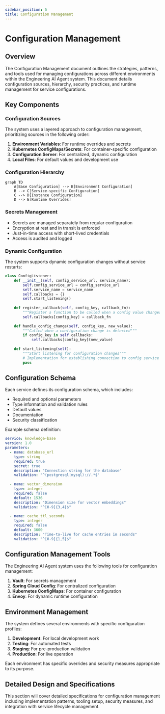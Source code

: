 ```yaml
---
sidebar_position: 5
title: Configuration Management
---
```


# Configuration Management

## Overview

The Configuration Management document outlines the strategies, patterns, and tools used for managing configurations across different environments within the Engineering AI Agent system. This document details configuration sources, hierarchy, security practices, and runtime management for service configurations.

## Key Components

### Configuration Sources

The system uses a layered approach to configuration management, prioritizing sources in the following order:

1. **Environment Variables**: For runtime overrides and secrets
2. **Kubernetes ConfigMaps/Secrets**: For container-specific configuration
3. **Configuration Server**: For centralized, dynamic configuration
4. **Local Files**: For default values and development use

### Configuration Hierarchy

```mermaid
graph TD
    A[Base Configuration] --> B[Environment Configuration]
    B --> C[Service-specific Configuration]
    C --> D[Instance Configuration]
    D --> E[Runtime Overrides]
```

### Secrets Management

- Secrets are managed separately from regular configuration
- Encryption at rest and in transit is enforced
- Just-in-time access with short-lived credentials
- Access is audited and logged

### Dynamic Configuration

The system supports dynamic configuration changes without service restarts:

```python
class ConfigListener:
    def __init__(self, config_service_url, service_name):
        self.config_service_url = config_service_url
        self.service_name = service_name
        self.callbacks = {}
        self.start_listening()
    
    def register_callback(self, config_key, callback_fn):
        """Register a function to be called when a config value changes"""
        self.callbacks[config_key] = callback_fn
    
    def handle_config_change(self, config_key, new_value):
        """Called when a configuration change is detected"""
        if config_key in self.callbacks:
            self.callbacks[config_key](new_value)
    
    def start_listening(self):
        """Start listening for configuration changes"""
        # Implementation for establishing connection to config service
        pass
```

## Configuration Schema

Each service defines its configuration schema, which includes:

- Required and optional parameters
- Type information and validation rules
- Default values
- Documentation
- Security classification

Example schema definition:

```yaml
service: knowledge-base
version: 1.0
parameters:
  - name: database_url
    type: string
    required: true
    secret: true
    description: "Connection string for the database"
    validation: "^(postgresql|mysql)://.*$"
  
  - name: vector_dimension
    type: integer
    required: false
    default: 1536
    description: "Dimension size for vector embeddings"
    validation: "^[0-9]{3,4}$"
  
  - name: cache_ttl_seconds
    type: integer
    required: false
    default: 3600
    description: "Time-to-live for cache entries in seconds"
    validation: "^[0-9]{1,5}$"
```

## Configuration Management Tools

The Engineering AI Agent system uses the following tools for configuration management:

1. **Vault**: For secrets management
2. **Spring Cloud Config**: For centralized configuration
3. **Kubernetes ConfigMaps**: For container configuration
4. **Envoy**: For dynamic runtime configuration

## Environment Management

The system defines several environments with specific configuration profiles:

1. **Development**: For local development work
2. **Testing**: For automated tests
3. **Staging**: For pre-production validation
4. **Production**: For live operation

Each environment has specific overrides and security measures appropriate to its purpose.

## Detailed Design and Specifications

This section will cover detailed specifications for configuration management including implementation patterns, tooling setup, security measures, and integration with service lifecycle management.
